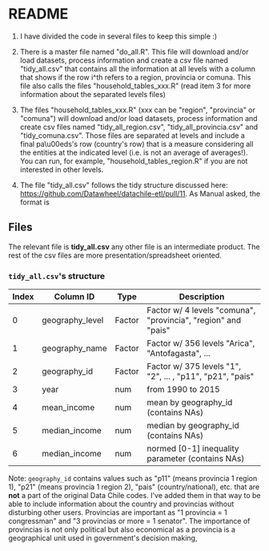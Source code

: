 # README

1. I have divided the code in several files to keep this simple :)

2. There is a master file named "do_all.R". This file will download and/or load datasets,
process information and create a csv file named "tidy_all.csv" that contains all the
information at all levels with a column that shows if the row i^th refers to a region,
provincia or comuna. This file also calls the files "household_tables_xxx.R"
(read item 3 for more information about the separated levels files)

3. The files "household_tables_xxx.R" (xxx can be "region", "provincia" or "comuna") will
download and/or load datasets, process information and create csv files named
"tidy_all_region.csv", "tidy_all_provincia.csv" and "tidy_comuna.csv". Those files are
separated at levels and include a final pa\u00eds's row (country's row) that is a measure
considering all the entities at the indicated level (i.e. is not an average of averages!).
You can run, for example, "household_tables_region.R" if you are not interested in other
levels.

4. The file "tidy_all.csv" follows the tidy structure discussed here:
https://github.com/Datawheel/datachile-etl/pull/11. As Manual asked, the format is

## Files

The relevant file is **tidy_all.csv** any other file is an intermediate product. The rest of the csv files are more presentation/spreadsheet oriented.

### `tidy_all.csv`'s structure

| Index | Column ID       | Type   | Description                                                   |
| ----- | --------------- | -----  | ------------------------------------------------------------- |
| 0     | geography_level | Factor | Factor w/ 4 levels "comuna", "provincia", "region" and "pais" |
| 1     | geography_name  | Factor | Factor w/ 356 levels "Arica", "Antofagasta", ...              |
| 2     | geography_id    | Factor | Factor w/ 375 levels "1", "2", ... , "p11", "p21", "pais"     |
| 3     | year            | num    | from 1990 to 2015                                             |
| 4     | mean_income     | num    | mean by geography_id (contains NAs)                           |
| 5     | median_income   | num    | median by geography_id (contains NAs)                         |
| 6     | median_income   | num    | normed [0-1] inequality parameter (contains NAs)              |

Note: `geography_id` contains values such as "p11" (means provincia 1 region 1), "p21" (means provincia 1 region 2), "pais" (country/national), etc. that are **not** a part of the original Data Chile codes. I've added them in that way to be able to include information about the country and provincias without disturbing other users. Provincias are important as "1 provincia = 1 congressman" and "3 provincias or more = 1 senator". The importance of provincias is not only political but also economical as a provincia is a geographical unit used in government's decision making,
